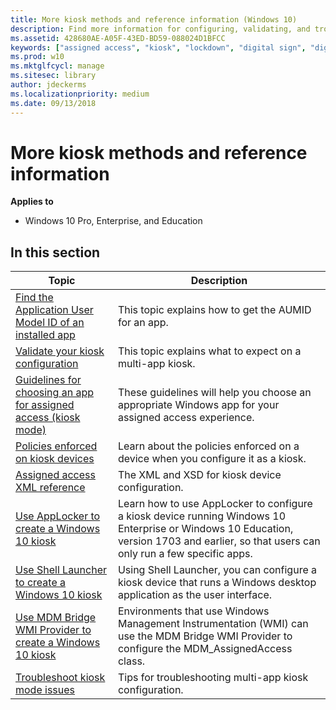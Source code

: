 ```yaml
---
title: More kiosk methods and reference information (Windows 10)
description: Find more information for configuring, validating, and troubleshooting kiosk configuration.
ms.assetid: 428680AE-A05F-43ED-BD59-088024D1BFCC
keywords: ["assigned access", "kiosk", "lockdown", "digital sign", "digital signage"]
ms.prod: w10
ms.mktglfcycl: manage
ms.sitesec: library
author: jdeckerms
ms.localizationpriority: medium
ms.date: 09/13/2018
---
```


# More kiosk methods and reference information


**Applies to**

-   Windows 10 Pro, Enterprise, and Education


## In this section

Topic | Description
--- | ---
[Find the Application User Model ID of an installed app](find-the-application-user-model-id-of-an-installed-app.md) | This topic explains how to get the AUMID for an app.
[Validate your kiosk configuration](kiosk-validate.md) | This topic explains what to expect on a multi-app kiosk.
[Guidelines for choosing an app for assigned access (kiosk mode)](guidelines-for-assigned-access-app.md) | These guidelines will help you choose an appropriate Windows app for your assigned access experience.
[Policies enforced on kiosk devices](kiosk-policies.md) | Learn about the policies enforced on a device when you configure it as a kiosk.
[Assigned access XML reference](kiosk-xml.md) | The XML and XSD for kiosk device configuration.
[Use AppLocker to create a Windows 10 kiosk](lock-down-windows-10-applocker.md) | Learn how to use AppLocker to configure a kiosk device running Windows 10 Enterprise or Windows 10 Education, version 1703 and earlier, so that users can only run a few specific apps.
[Use Shell Launcher to create a Windows 10 kiosk](kiosk-shelllauncher.md) |  Using Shell Launcher, you can configure a kiosk device that runs a Windows desktop application as the user interface.
[Use MDM Bridge WMI Provider to create a Windows 10 kiosk](kiosk-mdm-bridge.md) | Environments that use Windows Management Instrumentation (WMI) can use the MDM Bridge WMI Provider to configure the MDM_AssignedAccess class.
[Troubleshoot kiosk mode issues](kiosk-troubleshoot.md) | Tips for troubleshooting multi-app kiosk configuration.




